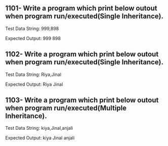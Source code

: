 ## 1101-  Write a program which print below outout when program run/executed(Single Inheritance).

Test Data String: 999,898

Expected Output:
999
898

## 1102-  Write a program which print below outout when program run/executed(Single Inheritance).

Test Data String: Riya,Jinal

Expected Output:
Riya
Jinal

## 1103-  Write a program which print below outout when program run/executed(Multiple Inheritance).

Test Data String: kiya,Jinal,anjali

Expected Output:
kiya
Jinal
anjali
